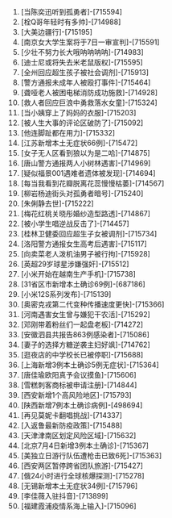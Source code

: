 
1. [当陈奕迅听到孤勇者]-[715594]
1. [栓Q哥年轻时有多帅]-[714988]
1. [大美边疆行]-[715195]
1. [南京女大学生案将于7日一审宣判]-[715591]
1. [少壮不努力长大哦呐呐呐呐]-[714983]
1. [迪士尼或将失去米老鼠版权]-[715595]
1. [全州回应超生孩子被社会调剂]-[715913]
1. [警方通报未成年人被殴打事件]-[715464]
1. [聋哑老人被困电梯消防成功施救]-[714928]
1. [救人者回应巨浪中勇救落水女童]-[715324]
1. [当小姨穿上了妈妈的衣服]-[715203]
1. [被人生大事的评论区破防了]-[715092]
1. [他连脚趾都在用力]-[715332]
1. [江苏新增本土无症状66例]-[715472]
1. [女子无人区看到狼以为是二哈]-[714875]
1. [唐山警方通报两人小树林遇害]-[714969]
1. [疑似福景001遇难者遗体被发现]-[714694]
1. [每当我看到花瓣脱离花蕊慢慢枯萎]-[714567]
1. [柳岩杨迪街头对孤勇者暗号]-[715240]
1. [朱俐静去世]-[715222]
1. [梅花红桃关晓彤婚纱造型路透]-[714867]
1. [被小学生唱逆战反击了]-[714457]
1. [桂林卫健委回应超生子女被调剂]-[715734]
1. [洛阳警方通报女生高考后遇害]-[715117]
1. [向卖菜老人泼机油男子被行拘]-[715928]
1. [英超29岁球星涉嫌强奸]-[715512]
1. [小米开始在越南生产手机]-[715738]
1. [31省区市新增本土确诊69例]-[687186]
1. [小米12S系列发布]-[715139]
1. [奥密克戎第二代变种传播速度更快]-[715366]
1. [河南遇害女生曾与嫌犯干农活]-[715292]
1. [邓刚带着粉丝们一起盘老板]-[714272]
1. [安徽泗县共报告863例感染者]-[715086]
1. [妻子的选择方糖逆袭主妇好飒]-[714762]
1. [逛夜店的中学校长已被停职]-[715688]
1. [上海新增3例本土确诊5例无症状]-[715364]
1. [唐佳瑜欧阳真予会议摸鱼]-[715606]
1. [雪糕刺客商标被申请注册]-[714844]
1. [西安新增1个高风险地区]-[715793]
1. [陕西新增7例本土确诊病例]-[498694]
1. [再见莫妮卡翻唱挑战]-[714337]
1. [入返鲁最新防疫政策]-[715488]
1. [天津津南区划定风险区域]-[715632]
1. [北京7月4日新增3例本土确诊]-[715367]
1. [美独立日游行队伍遭枪击已致6死]-[715363]
1. [西安两区暂停跨省团队旅游]-[715427]
1. [俄24小时进行全球核爆探测]-[715278]
1. [无锡新增本土无症状34例]-[715796]
1. [李佳薇入驻抖音]-[713899]
1. [福建霞浦疫情系海上输入]-[715096]